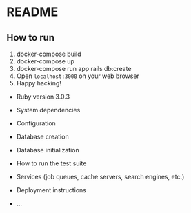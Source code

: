 # README

## How to run
1. docker-compose build
1. docker-compose up
1. docker-compose run app rails db:create
1. Open `localhost:3000` on your web browser
1. Happy hacking!

* Ruby version
3.0.3

* System dependencies

* Configuration

* Database creation

* Database initialization

* How to run the test suite

* Services (job queues, cache servers, search engines, etc.)

* Deployment instructions

* ...
